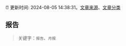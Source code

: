 :alarm_clock: 更新时间: 2024-08-05 14:38:31。[文章来源](/README.md)、[文章分类](/TAGS.md)

## 报告


> 关键字：`报告`、`月报`



